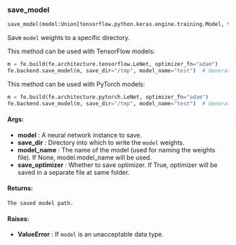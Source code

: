 

### save_model
```python
save_model(model:Union[tensorflow.python.keras.engine.training.Model, torch.nn.modules.module.Module], save_dir:str, model_name:Union[str, NoneType]=None, save_optimizer:bool=False)
```
Save `model` weights to a specific directory.

This method can be used with TensorFlow models:
```python
m = fe.build(fe.architecture.tensorflow.LeNet, optimizer_fn="adam")
fe.backend.save_model(m, save_dir="/tmp", model_name="test")  # Generates 'test.h5' file inside /tmp directory
```

This method can be used with PyTorch models:
```python
m = fe.build(fe.architecture.pytorch.LeNet, optimizer_fn="adam")
fe.backend.save_model(m, save_dir="/tmp", model_name="test")  # Generates 'test.pt' file inside /tmp directory
```


#### Args:

* **model** :  A neural network instance to save.
* **save_dir** :  Directory into which to write the `model` weights.
* **model_name** :  The name of the model (used for naming the weights file). If None, model.model_name will be used.
* **save_optimizer** :  Whether to save optimizer. If True, optimizer will be saved in a separate file at same folder.

#### Returns:
    The saved model path.

#### Raises:

* **ValueError** :  If `model` is an unacceptable data type.